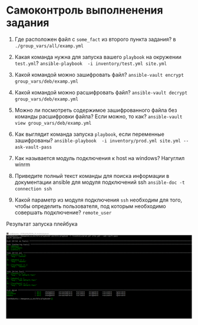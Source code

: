 # Самоконтроль выполненения задания

1. Где расположен файл с `some_fact` из второго пункта задания?
в `./group_vars/all/examp.yml`

2. Какая команда нужна для запуска вашего `playbook` на окружении `test.yml`?
`ansible-playbook  -i inventory/test.yml site.yml` 

3. Какой командой можно зашифровать файл?
`ansible-vault encrypt group_vars/deb/examp.yml`

4. Какой командой можно расшифровать файл?
`ansible-vault decrypt group_vars/deb/examp.yml`

5. Можно ли посмотреть содержимое зашифрованного файла без команды расшифровки файла? Если можно, то как?
`ansible-vault view group_vars/deb/examp.yml`

6. Как выглядит команда запуска `playbook`, если переменные зашифрованы?
`ansible-playbook  -i inventory/prod.yml site.yml --ask-vault-pass`

7. Как называется модуль подключения к host на windows?
Нагуглил winrm

8. Приведите полный текст команды для поиска информации в документации ansible для модуля подключений ssh
`ansible-doc -t connection ssh`

9. Какой параметр из модуля подключения `ssh` необходим для того, чтобы определить пользователя, под которым необходимо совершать подключение?
`remote_user`

Результат запуска плейбука

<p><img src="img\pic1.png">

